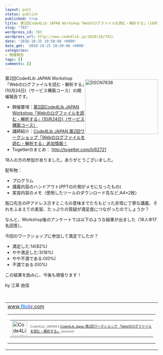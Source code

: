 ```yaml
---
layout: post
status: publish
published: true
title: 第2回Code4Lib JAPAN Workshop「Webのログファイルを読む・解析する」(10月24日)（サービス構築コース）が無事開催されました
slug: "783"
wordpress_id: 783
wordpress_url: http://www.code4lib.jp/2010/10/783/
date: '2010-10-25 19:50:06 +0000'
date_gmt: '2010-10-25 10:50:06 +0000'
categories:
- 開催報告
tags: []
comments: []
---
```

<div class="section">
<div style="float:right">
<p><a href="http://www.flickr.com/photos/53219053@N07/5110602152/" title="DSCN7838 by Code4Lib_JAPAN, on Flickr"><img width="240" alt="DSCN7838" src="http://farm2.static.flickr.com/1336/5110602152_5bae5b8cfb_m.jpg" height="180"></a></p>
</div>
<p>第2回Code4Lib JAPAN Workshop「Webのログファイルを読む・解析する」(10月24日)（サービス構築コース）の開催報告です。</p>
<ul>
<li>開催要項：<a href="http://www.code4lib.jp/2010/10/175/" target="_blank">第2回Code4Lib JAPAN Workshop「Webのログファイルを読む・解析する」(10月24日)（サービス構築コース）</a></li>
<li>講師紹介：<a href="http://d.hatena.ne.jp/josei002-10/20101014/1287046505" target="_blank">Code4Lib JAPAN 第2回ワークショップ「Webのログファイルを読む・解析する」追加情報！</a></li>
<li>Togetterのまとめ： <a href="http://togetter.com/li/62721" target="_blank">http://togetter.com/li/62721</a></li>
</ul>
<p>18人の方の参加がありました。ありがとうございました。</p>
<p>配布物：</p>
<ul>
<li>プログラム</li>
<li>講義内容のハンドアウト(PPTの片側がメモになったもの)</li>
<li>実習内容のメモ（使用したツールのダウンロード先など;A4&times;2枚）</li>
</ul>
<p>阪口先生のIPアドレス示すところの意味までたちもどった非常に丁寧な講義、それをふまえての実習、たっぷりの質疑が満足度につながったのでしょうか？</p>
<p>なんと、Workshop後のアンケートでは以下のような結果が出ました（18人中17名回答）。</p>
<p>今回のワークショップに参加して満足でしたか？</p>
<ul>
<li>満足した:14(82%)</li>
<li>やや満足した:3(18%)</li>
<li>やや不満である:0(0%)</li>
<li>不満である:0(0%)</li>
</ul>
<p>この結果を励みに、今後も頑張ります！</p>
<p>by 江草 由佳</p>
<p><br></p>
<p>
<style type="text/css">
#flickr_badge_source_txt {padding:0; font: 11px Arial, Helvetica, Sans serif; color:#666666;}<br />
#flickr_badge_icon {display:block !important; margin:0 !important; border: 1px solid rgb(0, 0, 0) !important;}<br />
#flickr_icon_td {padding:0 5px 0 0 !important;}<br />
.flickr_badge_image {text-align:center !important;}<br />
.flickr_badge_image img {border: 1px solid black !important;}<br />
#flickr_www {display:block; text-align:left; padding:0 10px 0 10px !important; font: 11px Arial, Helvetica, Sans serif !important; color:#3993ff !important;}<br />
#flickr_badge_uber_wrapper a:hover,<br />
#flickr_badge_uber_wrapper a:link,<br />
#flickr_badge_uber_wrapper a:active,<br />
#flickr_badge_uber_wrapper a:visited {text-decoration:none !important; background:inherit !important;color:#3993ff;}<br />
#flickr_badge_wrapper {background-color:#ffffff;border: solid 1px #000000}<br />
#flickr_badge_source {padding:0 !important; font: 11px Arial, Helvetica, Sans serif !important; color:#666666 !important;}<br />
</style></p>
<p>
<table cellspacing="10" cellpadding="0" id="flickr_badge_uber_wrapper" border="0">
<tr>
<td><a href="http://www.flickr.com" id="flickr_www">www.<strong style="color:#3993ff">flick<span style="color:#ff1c92">r</span></strong>.com</a><br />
<table cellspacing="10" id="flickr_badge_wrapper" cellpadding="0" border="0">
<tr>
<script type="text/javascript" src="http://www.flickr.com/badge_code_v2.gne?show_name=1&count=3&display=random&size=t&layout=h&source=user_set&user=53219053%40N07&set=72157625105146791&context=in%2Fset-72157625105146791%2F"></script></p>
<td align="center" valign="center" id="flickr_badge_source">
<p>
<table cellspacing="0" cellpadding="0" border="0">
<tr>
<td width="10" id="flickr_icon_td"><a href="http://www.flickr.com/photos/53219053@N07/sets/72157625105146791/"><img width="48" align="left" alt="Code4Lib_JAPAN&rsquo;s Code4Lib Japan 第2回ワークショップ 「Webのログファイルを読む・解析する」 photoset" src="http://farm5.static.flickr.com/4098/buddyicons/53219053@N07.jpg?1282411030#53219053@N07" id="flickr_badge_icon" height="48"></a></td>
<td id="flickr_badge_source_txt">Code4Lib_JAPAN's <a href="http://www.flickr.com/photos/53219053@N07/sets/72157625105146791/">Code4Lib Japan 第2回ワークショップ 「Webのログファイルを読む・解析する」</a> photoset</td>
</tr>
</table>
</td>
</tr>
</table>
</td>
</tr>
</table>
</div>
